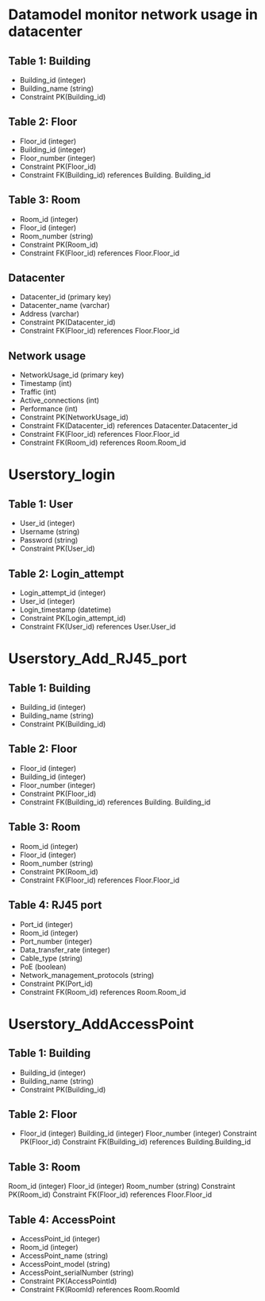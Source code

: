 # Datamodel monitor network usage in datacenter

## Table 1: Building
* Building_id (integer)
* Building_name (string)
* Constraint PK(Building_id)

## Table 2: Floor
* Floor_id (integer)
* Building_id (integer)
* Floor_number (integer)
* Constraint PK(Floor_id)
* Constraint FK(Building_id) references Building. Building_id

## Table 3: Room
* Room_id (integer)
* Floor_id (integer)
* Room_number (string)
* Constraint PK(Room_id)
* Constraint FK(Floor_id) references Floor.Floor_id

## Datacenter
* Datacenter_id (primary key)
* Datacenter_name (varchar)
* Address (varchar)
* Constraint PK(Datacenter_id)
* Constraint FK(Floor_id) references Floor.Floor_id

## Network usage
* NetworkUsage_id (primary key)
* Timestamp (int)
* Traffic (int)
* Active_connections (int)
* Performance (int)
* Constraint PK(NetworkUsage_id)
* Constraint FK(Datacenter_id) references Datacenter.Datacenter_id
* Constraint FK(Floor_id) references Floor.Floor_id
* Constraint FK(Room_id) references Room.Room_id

# Userstory_login

## Table 1: User
* User_id (integer)
* Username (string)
* Password (string)
* Constraint PK(User_id)

## Table 2: Login_attempt
* Login_attempt_id (integer)
* User_id (integer)
* Login_timestamp (datetime)
* Constraint PK(Login_attempt_id)
* Constraint FK(User_id) references User.User_id

# Userstory_Add_RJ45_port

## Table 1: Building
* Building_id (integer)
* Building_name (string)
* Constraint PK(Building_id)

## Table 2: Floor
* Floor_id (integer)
* Building_id (integer)
* Floor_number (integer)
* Constraint PK(Floor_id)
* Constraint FK(Building_id) references Building. Building_id

## Table 3: Room
* Room_id (integer)
* Floor_id (integer)
* Room_number (string)
* Constraint PK(Room_id)
* Constraint FK(Floor_id) references Floor.Floor_id

## Table 4: RJ45 port
* Port_id (integer)
* Room_id (integer)
* Port_number (integer)
* Data_transfer_rate (integer)
* Cable_type (string)
* PoE (boolean)
* Network_management_protocols (string)
* Constraint PK(Port_id)
* Constraint FK(Room_id) references Room.Room_id

# Userstory_AddAccessPoint

## Table 1: Building
* Building_id (integer)
* Building_name (string)
* Constraint PK(Building_id)

## Table 2: Floor
* Floor_id (integer)
Building_id (integer)
Floor_number (integer)
Constraint PK(Floor_id)
Constraint FK(Building_id) references Building.Building_id

## Table 3: Room
Room_id (integer)
Floor_id (integer)
Room_number (string)
Constraint PK(Room_id)
Constraint FK(Floor_id) references Floor.Floor_id

## Table 4: AccessPoint
* AccessPoint_id (integer)
* Room_id (integer)
* AccessPoint_name (string)
* AccessPoint_model (string)
* AccessPoint_serialNumber (string)
* Constraint PK(AccessPointId)
* Constraint FK(RoomId) references Room.RoomId
